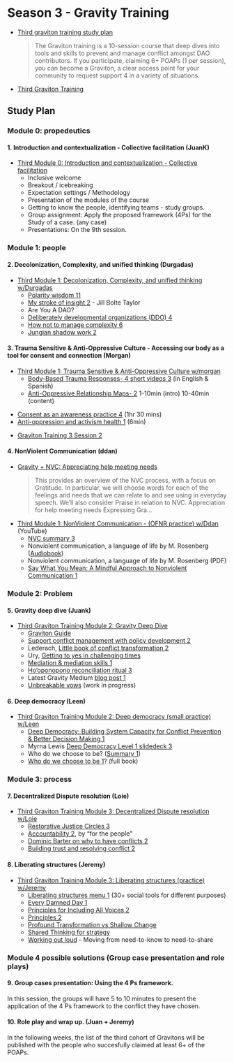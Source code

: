 # Season 3 - Gravity Training

* [Third graviton training study plan](https://forum.tecommons.org/t/third-graviton-training-study-plan/996)
  > The Graviton training is a 10-session course that deep dives into tools and skills to prevent and manage conflict amongst DAO contributors. If you participate, claiming 6+ POAPs (1 per session), you can become a Graviton, a clear access point for your community to request support 4 in a variety of situations.
* [Third Graviton Training](https://www.youtube.com/playlist?list=PLusWL9gf0FIQkGz1kOK76gL8oapkppEZ9)

## Study Plan
### Module 0: propedeutics
#### 1. Introduction and contextualization - Collective facilitation (JuanK)

* [Third Module 0: Introduction and contextualization - Collective facilitation](https://www.youtube.com/watch?v=pbQmR06yfkc&list=PLusWL9gf0FIQkGz1kOK76gL8oapkppEZ9&index=4)
  - Inclusive welcome
  - Breakout / icebreaking
  - Expectation settings / Methodology
  - Presentation of the modules of the course
  - Getting to know the people, identifying teams - study groups.
  - Group assignment: Apply the proposed framework (4Ps) for the Study of a case. (any case)
  - Presentations: On the 9th session.

### Module 1: people
#### 2. Decolonization, Complexity, and unified thinking (Durgadas)

* [Third Module 1: Decolonization, Complexity, and unified thinking w/Durgadas](https://www.youtube.com/watch?v=-ouQ09hvLbo&list=PLusWL9gf0FIQkGz1kOK76gL8oapkppEZ9&index=3)
  - [Polarity wisdom 11](https://www.youtube.com/watch?v=842Kw5RSPug)
  - [My stroke of insight 2](https://www.youtube.com/watch?v=UyyjU8fzEYU&feature=emb_logo) - Jill Bolte Taylor
  - Are You A DAO?
  - [Deliberately developmental organizations (DDO) 4](https://orghacking.files.wordpress.com/2016/06/thedeliberatelydevelopmentalorganization.pdf)
  - [How not to manage complexity 6](https://www.youtube.com/watch?v=gaFQJaQTXhY)
  - [Jungian shadow work 2](https://scottjeffrey.com/shadow-work/)

#### 3. Trauma Sensitive & Anti-Oppressive Culture - Accessing our body as a tool for consent and connection (Morgan)

* [Third Module 1: Trauma Sensitive & Anti-Oppressive Culture w/morgan](https://www.youtube.com/watch?v=Sqih7EtvYQ8&list=PLusWL9gf0FIQkGz1kOK76gL8oapkppEZ9&index=2)
  - [Body-Based Trauma Responses- 4 short videos 3](https://www.morganvanderpool.com/welcome-videos) (in English & Spanish)
  - [Anti-Oppressive Relationship Maps- 2](https://youtu.be/lS-B7XwHt64) 1-10min (intro) 10-40min (content)
 - [Consent as an awareness practice 4](https://www.youtube.com/watch?v=gPM8ZYmZMLo) (1hr 30 mins)
  - [Anti-oppression and activism health 1](https://www.youtube.com/watch?v=_FLTudKDjoA) (6min)
* [Graviton Training 3 Session 2](https://docs.google.com/presentation/d/1H9mL-HOa9xU50vhNshBqmef0ZHglK-6MLJ178IbChyY)

#### 4. NonViolent Communication (ddan)

* [Gravity + NVC: Appreciating help meeting needs](https://docs.google.com/presentation/d/1WxHeHLR9Iv2icAVNgyPlLqCS8K2OJ3JQaDOIrO_A4G0)
  > This provides an overview of the NVC process, with a focus on Gratitude. In particular, we will choose words for each of the feelings and needs that we can relate to and see using in everyday speech. We’ll also consider Praise in relation to NVC. Appreciation for help meeting needs Expressing Gra...
* [Third Module 1: NonViolent Communication - (OFNR practice) w/Ddan](https://www.youtube.com/watch?v=Vw_PbB5AM8Q&list=PLusWL9gf0FIQkGz1kOK76gL8oapkppEZ9&index=1) (YouTube)
  - [NVC summary 3](https://srinathramakrishnan.files.wordpress.com/2016/07/non-violent-communication-summary.pdf)
  - Nonviolent communication, a language of life by M. Rosenberg ([Audiobook](https://drive.google.com/drive/folders/1olzC4R0qf04N4Qum_Yz4PUeGOGGPRmap?usp=sharing))
  - Nonviolent communication, a language of life by M. Rosenberg (PDF)
  - [Say What You Mean: A Mindful Approach to Nonviolent Communication 1](https://www.youtube.com/watch?v=GpZMcFzO4eo)

### Module 2: Problem
#### 5. Gravity deep dive (Juank)

* [Third Graviton Training Module 2: Gravity Deep Dive](https://www.youtube.com/watch?v=g9I6lkl_usg&list=PLusWL9gf0FIQkGz1kOK76gL8oapkppEZ9&index=5)
  - [Graviton Guide](https://docs.google.com/presentation/d/1IfkX70RczxzyX4bjSGabFhOWNF3eLQ1_3LtyMIajXhs/edit?usp=sharing)
  - [Support conflict management with policy development 2](https://www.theconflictjourney.com/2020/05/24/97-support-conflict-competence-with-policy-development/)
  - Lederach, [Little book of conflict transformation 2](https://professorbellreadings.files.wordpress.com/2017/10/the-little-books-of-justice-peacebuilding-john-lederach-the-little-book-of-conflict-transformation-good-books-2014-1.pdf)
  - Ury, [Getting to yes in challenging times](https://www.youtube.com/watch?v=-2lcXp-MiVQ)
  - [Mediation & mediation skills 1](https://www.researchgate.net/publication/316918509_Mediation_and_Mediator_Skills_A_Critical_Appraisal)
  - [Ho’oponopono reconciliation ritual 3](https://www.youtube.com/watch?v=OAuWRuU4uzA)
  - Latest Gravity Medium [blog post 1](https://gravitydao.medium.com/gravity-conflict-management-and-trust-creation-in-web3-3afa66e43707)
  - [Unbreakable vows](https://unbreakable-vows.on.fleek.co/#/create) (work in progress)

#### 6. Deep democracy (Leen)

* [Third Graviton Training Module 2: Deep democracy (small practice) w/Leen](https://www.youtube.com/watch?v=niZ02ew-C-g&list=PLusWL9gf0FIQkGz1kOK76gL8oapkppEZ9&index=6)
  - [Deep Democracy: Building System Capacity for Conflict Prevention & Better Decision Making 1](https://www.nln.on.ca/wp-content/uploads/2013/11/2009-A5-Jones.pdf)
  - Myrna Lewis [Deep Democracy Level 1 slidedeck 3](https://www.slideshare.net/prugell/lewis-deep-democracy-level-1-slidedeck)
  - Who do we choose to be? ([Summary 1](https://gcatd.org/resources/Documents/Special%20Interest%20Groups%20(SIGs)/OD/Who_Choose.pdf))
  - [Who do we choose to be 1](https://drive.google.com/file/d/146fTaSTug_6UFwJjXq1weqM5pkbWoB41/view?usp=sharing)? (full book)

### Module 3: process
#### 7. Decentralized Dispute resolution (Loie)

* [Third Graviton Training Module 3: Decentralized Dispute resolution w/Loie](https://www.youtube.com/watch?v=M-1x_n4knjA&list=PLusWL9gf0FIQkGz1kOK76gL8oapkppEZ9&index=7)
  - [Restorative Justice Circles 3](https://oscr.umich.edu/article/restorative-justice-circles)
  - [Accountability 2](https://forthepeople.earth/accountability/), by “for the people”
  - [Dominic Barter on why to have conflicts 2](https://www.youtube.com/watch?v=xhi8sxCPkvo&ab_channel=NonviolentCommunicationNVC)
  - [Building trust and resolving conflict 2](http://textbooks.whatcom.edu/healthprofessionalism/chapter/building-trust-and-resolving-conflict/)

#### 8. Liberating structures (Jeremy)

* [Third Graviton Training Module 3: Liberating structures (practice) w/Jeremy](https://www.youtube.com/watch?v=qrNQVnKpzng&list=PLusWL9gf0FIQkGz1kOK76gL8oapkppEZ9&index=8)
  - [Liberating structures menu 1](https://www.liberatingstructures.com/) (30+ social tools for different purposes)
  - [Every Damned Day 1](https://medium.com/the-liberators/liberating-structures-are-skills-learned-by-users-not-facilitators-1c0aed5e507c)
  - [Principles for Including All Voices 2](https://keithmccandless.medium.com/principles-for-a-world-welcoming-all-voices-part-1-c65d04ecc651)
  - [Principles 2](https://keithmccandless.medium.com/principles-for-a-world-welcoming-all-voices-part-2-efc204fb43a9)
  - [Profound Transformation vs Shallow Change](https://drive.google.com/file/d/1803qDtPLXYIr9E5i4EIE55TpRLfrQImv/view?usp=sharing)
  - [Shared Thinking for strategy](https://vimeo.com/693378067/0187842d67)
  - [Working out loud](https://stangarfield.medium.com/working-out-loud-revisited-3c0c6c6b567f) - Moving from need-to-know to need-to-share

### Module 4 possible solutions (Group case presentation and role plays)

#### 9. Group cases presentation: Using the 4 Ps framework.

In this session, the groups will have 5 to 10 minutes to present the application of the 4 Ps framework to the conflict they have chosen.

#### 10. Role play and wrap up. (Juan + Jeremy)

In the following weeks, the list of the third cohort of Gravitons will be published with the people who succesfully claimed at least 6+ of the POAPs.
